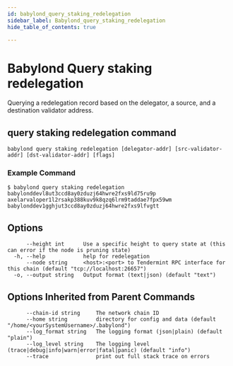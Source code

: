 ```yaml
---
id: babylond_query_staking_redelegation
sidebar_label: Babylond_query_staking_redelegation
hide_table_of_contents: true

---
```


# Babylond Query staking redelegation
Querying a redelegation record based on the delegator, a source, and a destination validator address.
## query staking redelegation command
```
babylond query staking redelegation [delegator-addr] [src-validator-addr] [dst-validator-addr] [flags]
```
### Example Command
```
$ babylond query staking redelegation babylonddevl8ut3ccd8ay0zduzj64hwre2fxs9ld75ru9p axelarvaloper1l2rsakp388kuv9k8qzq6lrm9taddae7fpx59wm babylonddev1gghjut3ccd8ay0zduzj64hwre2fxs9lfvgtt
```
## Options
```
      --height int      Use a specific height to query state at (this can error if the node is pruning state)
  -h, --help            help for redelegation
      --node string     <host>:<port> to Tendermint RPC interface for this chain (default "tcp://localhost:26657")
  -o, --output string   Output format (text|json) (default "text")
```
## Options Inherited from Parent Commands
```
      --chain-id string     The network chain ID
      --home string         directory for config and data (default "/home/<yourSystemUsername>/.babylond")
      --log_format string   The logging format (json|plain) (default "plain")
      --log_level string    The logging level (trace|debug|info|warn|error|fatal|panic) (default "info")
      --trace               print out full stack trace on errors
```